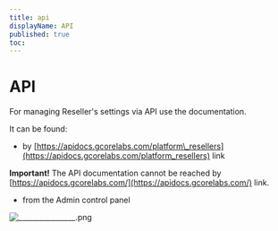 ```yaml
---
title: api
displayName: API
published: true
toc:
---
```


# API

For managing Reseller's settings via API use the documentation.

It can be found:

*   by [https://apidocs.gcorelabs.com/platform\_resellers](https://apidocs.gcorelabs.com/platform_resellers) link

**Important!** The API documentation cannot be reached by [https://apidocs.gcorelabs.com/](https://apidocs.gcorelabs.com/) link.

*   from the Admin control panel 

<img src="https://reseller.support.gcore.com/hc/article_attachments/360017481257/________________.png" alt="________________.png">
